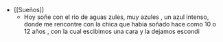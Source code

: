- [[Sueños]]
	- Hoy soñe con el rio de aguas zules, muy azules , un azul intenso, donde me rencontre con la chica que habia soñado hace como 10 o 12 años , con la cual escibimos una cara y la dejamos escondi